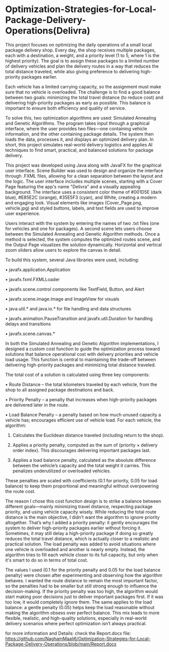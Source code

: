 # Optimization-Strategies-for-Local-Package-Delivery-Operations(Delivra)
This project focuses on optimizing the daily operations of a small local package delivery shop. Every day, the shop receives multiple packages, each with a destination, a weight, and a priority level (1 to 5, where 1 is the highest priority). The goal is to assign these packages to a limited number of delivery vehicles and plan the delivery routes in a way that reduces the total distance traveled, while also giving preference to delivering high-priority packages earlier.

Each vehicle has a limited carrying capacity, so the assignment must make sure that no vehicle is overloaded. The challenge is to find a good balance between two goals: minimizing the total travel distance (to reduce cost) and delivering high-priority packages as early as possible. This balance is important to ensure both efficiency and quality of service.

To solve this, two optimization algorithms are used: Simulated Annealing and Genetic Algorithms. The program takes input through a graphical interface, where the user provides two files—one containing vehicle information, and the other containing package details. The system then loads the data, processes it, and displays an optimized delivery plan. In short, this project simulates real-world delivery logistics and applies AI techniques to find smart, practical, and balanced solutions for package delivery.

This project was developed using Java along with JavaFX for the graphical user interface. Scene Builder was used to design and organize the interface through .FXML files, allowing for a clean separation between the layout and the logic.
The user interface includes multiple scenes, starting with a Cover Page featuring the app's name "Delivra" and a visually appealing background. The interface uses a consistent color theme of #001D5E (dark blue), #E85E2C (orange), #35E5F3 (cyan), and White, creating a modern and engaging look. Visual elements like images (Cover_Page.png, vehicle.jpg) and styled buttons, labels, and text fields are used to improve user experience.

Users interact with the system by entering the names of two .txt files (one for vehicles and one for packages). A second scene lets users choose between the Simulated Annealing and Genetic Algorithm methods. Once a method is selected, the system computes the optimized routes scene, and the Output Page visualizes the solution dynamically. Horizontal and vertical zoom sliders allow users to explore the canvas in detail. 

To build this system, several Java libraries were used, including:

•	javafx.application.Application

•	javafx.fxml.FXMLLoader

•	javafx.scene.control components like TextField, Button, and Alert

•	javafx.scene.image.Image and ImageView for visuals

•	java.util.* and java.io.* for file handling and data structures

•	javafx.animation.PauseTransition and javafx.util.Duration for handling delays and transitions

•	javafx.scene.canvas.*

In both the Simulated Annealing and Genetic Algorithm implementations, I designed a custom cost function to guide the optimization process toward solutions that balance operational cost with delivery priorities and vehicle load usage. This function is central to maintaining the trade-off between delivering high-priority packages and minimizing total distance traveled.

The total cost of a solution is calculated using three key components:

•	Route Distance – the total kilometers traveled by each vehicle, from the shop to all assigned package destinations and back.

•	Priority Penalty – a penalty that increases when high-priority packages are delivered later in the route.

•	Load Balance Penalty – a penalty based on how much unused capacity a vehicle has; encourages efficient use of vehicle load.
For each vehicle, the algorithm:

1.	Calculates the Euclidean distance traveled (including return to the shop).

2.	Applies a priority penalty, computed as the sum of (priority × delivery order index). This discourages delivering important packages last.

3.	Applies a load balance penalty, calculated as the absolute difference between the vehicle’s capacity and the total weight it carries. This penalizes underutilized or overloaded vehicles.

These penalties are scaled with coefficients (0.1 for priority, 0.05 for load balance) to keep them proportional and meaningful without overpowering the route cost.

The reason I chose this cost function design is to strike a balance between different goals—mainly minimizing travel distance, respecting package priority, and using vehicle capacity wisely. While reducing the total route distance is the main objective, I didn’t want the algorithm to ignore priority altogether. That’s why I added a priority penalty: it gently encourages the system to deliver high-priority packages earlier without forcing it. Sometimes, it may still delay a high-priority package if doing so greatly reduces the total travel distance, which is actually closer to a realistic and practical solution. The load penalty was added to avoid situations where one vehicle is overloaded and another is nearly empty. Instead, the algorithm tries to fill each vehicle closer to its full capacity, but only when it's smart to do so in terms of total cost.

The values I used (0.1 for the priority penalty and 0.05 for the load balance penalty) were chosen after experimenting and observing how the algorithm behaves. I wanted the route distance to remain the most important factor, so the penalties had to be smaller but still strong enough to influence the decision-making. If the priority penalty was too high, the algorithm would start making poor decisions just to deliver important packages first. If it was too low, it would completely ignore them. The same applies to the load balance: a gentle penalty (0.05) helps keep the load reasonable without making the algorithm obsess over perfect balance. This mix leads to more flexible, realistic, and high-quality solutions, especially in real-world delivery scenarios where perfect optimization isn’t always practical.

for more information and Details: check the Report.docx file: https://github.com/NaghamMaali6/Optimization-Strategies-for-Local-Package-Delivery-Operations/blob/main/Report.docx
